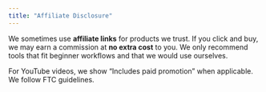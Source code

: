 ```yaml
---
title: "Affiliate Disclosure"
---
```

We sometimes use **affiliate links** for products we trust. If you click and buy, we may earn a commission at **no extra cost** to you. We only recommend tools that fit beginner workflows and that we would use ourselves.

For YouTube videos, we show “Includes paid promotion” when applicable. We follow FTC guidelines.
